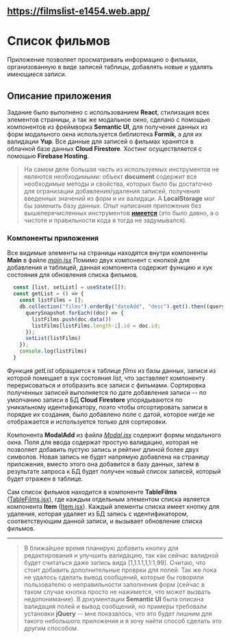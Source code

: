 https://filmslist-e1454.web.app/
---
# Список фильмов
Приложение позволяет просматривать информацию о фильмах, организованную в виде записей таблицы, добавлять новые и удалять имеющиеся записи.
## Описание приложения
Задание было выполнено с использованием **React**, стилизация всех элементов страницы, а так же модальное окно, сделано с помощью компонентов из фреймворка **Semantic UI**, для получения данных из форм модального окна используется библиотека **Formik**, а для их валидации **Yup**. Все данные для записей о фильмах хранятся в облачной базе данных **Cloud Firestore**. Хостинг осуществляется с помощью **Firebase Hosting**.
> На самом деле большая часть из используемых инструментов не являются необходимыми: объект **document** содержит все необходимые методы и свойства, которых было бы достаточно для огранизации добавления/удаления записей, получения введенных значений из форм и их валидаци. А **LocalStorage** мог бы заменить базу данных. Опыт написания приложения без вышеперечисленных инструментов **[имеется](https://github.com/qbLua/calc)** (это было давно, а о чистоте и правильности кода я тогда не задумывался).

### Компоненты приложения
Все видимые элементы на страницы находятся внутри компоненты **Main** в файле *[main.jsx](src/src/components/main.jsx)*
Помимо двух компонент с кнопкой для добавления и таблицей, данная компонента содержит функцию и хук состояния для обновления списка фильмов. 
```javascript
  const [list, setList] = useState([]);
  const getList = () => {
    const listFilms = [];
    db.collection("films").orderBy("dateAdd", "desc").get().then((querySnapshot) => {
      querySnapshot.forEach((doc) => {
        listFilms.push(doc.data())
        listFilms[listFilms.length-1].id = doc.id;
      });
      setList(listFilms)
    });
    console.log(listFilms)
  }
```
Функция *getList* обращается к таблице *films* из базы данных, записи из которой помещает в хук состояния *list*, что заставляет компоненту перерисоваться и отобразить все записи с фильмами. Сортировка полученных записей выполняется по дате добавления записи -- по умолчанию записи в БД  **Cloud Firestore** упорядываются по уникальному идентификатору, поэто чтобы отсортировать записи в порядке их создания, было добавлено поле с датой, которое нигде не отображается и используется только для сортировки.

Компонента **ModalAdd** из файла *[Modal.jsx](src/src/components/Modal.jsx)* содержит формы модального окна. Поля для ввода содержат простую валидацию, которая не позволяет добавить пустую запись и рейтинг длиной более двух символов. Новая запись не будет напрямую добавлена на страницу приложения, вместо этого она добавится в базу данных, затем в результате запроса к БД будет получен новый список записей, который будет отражен в таблице.

Сам список фильмов находится в компоненте **TableFilms** ([TableFilms.jsx](src/src/components/tableFilms.jsx)), где каждым отдельным элементом списка является компонента **Item** ([Item.jsx](src/src/components/Item.jsx)). Каждый элементы списка имеет кнопку для удаления, которая удаляет из БД запись с идентификатором, соответствующим данной записи, и вызывает обновление списка фильмов.

---
> В ближайшее время планирую добавить кнопку для редактирования и улучшить валидацию, так как сейчас валидной будет считаться даже запись вида [1,1.1.1,1,1:1,99]. Считаю, что стоит добавить дополнительные проврки для полей. Так же пока не удалось сделать вывод сообщений, которые бы говорили пользователю о неправильности заполнения форм (сейчас в таком случае кнопка просто не нажимется, что может вызвать недопонимание). В документации **Semantic UI** была описана валидация полей и вывод сообщений, но примеры требовали установки **jQuery** -- мне показалось, что это будет лишним для такого небольшого приложения и я хочу найти способ сделать это другим способом.
